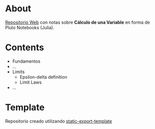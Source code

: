 # About
[Repositorio Web](https://jorbnc.github.io/SVC/index.html) con notas sobre **Cálculo de una Variable** en forma de Pluto Notebooks (Julia).

# Contents

- Fundamentos
- ...
- Limits
  - Epsilon-delta definition
  - Limit Laws
- ...

# Template

Repositorio creado utilizando [static-export-template](https://github.com/JuliaPluto/static-export-template/)


